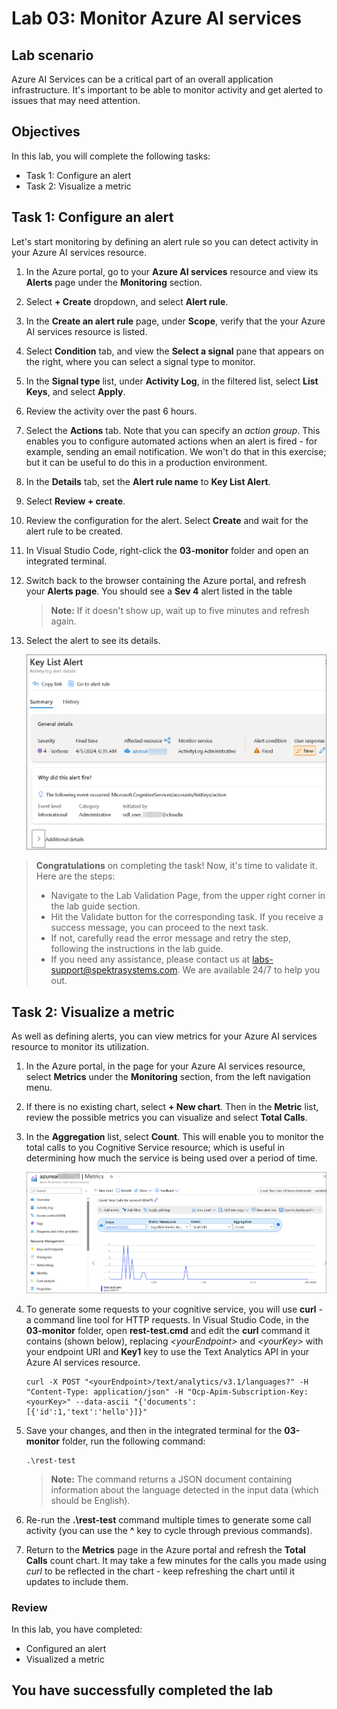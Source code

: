 # Lab 03: Monitor Azure AI services

## Lab scenario

Azure AI Services can be a critical part of an overall application infrastructure. It's important to be able to monitor activity and get alerted to issues that may need attention.

## Objectives

In this lab, you will complete the following tasks:

+ Task 1: Configure an alert
+ Task 2: Visualize a metric

## Task 1: Configure an alert

Let's start monitoring by defining an alert rule so you can detect activity in your Azure AI services resource.

1. In the Azure portal, go to your **Azure AI services** resource and view its **Alerts** page under the **Monitoring** section.

1. Select **+ Create** dropdown, and select **Alert rule**.

1. In the **Create an alert rule** page, under **Scope**, verify that the your Azure AI services resource is listed.

1. Select **Condition** tab, and view the **Select a signal** pane that appears on the right, where you can select a signal type to monitor.

1. In the **Signal type** list, under **Activity Log**, in the filtered list, select **List Keys**, and select **Apply**.

1. Review the activity over the past 6 hours.

1. Select the **Actions** tab. Note that you can specify an *action group*. This enables you to configure automated actions when an alert is fired - for example, sending an email notification. We won't do that in this exercise; but it can be useful to do this in a production environment.

1. In the **Details** tab, set the **Alert rule name** to **Key List Alert**.

1. Select **Review + create**.

1. Review the configuration for the alert. Select **Create** and wait for the alert rule to be created. 

1. In Visual Studio Code, right-click the **03-monitor** folder and open an integrated terminal.

1. Switch back to the browser containing the Azure portal, and refresh your **Alerts page**. You should see a **Sev 4** alert listed in the table 

    >**Note:** If it doesn't show up, wait up to five minutes and refresh again.

1. Select the alert to see its details.

    ![Visual Studio Code Icon](./images/keylist.png)

> **Congratulations** on completing the task! Now, it's time to validate it. Here are the steps:
> - Navigate to the Lab Validation Page, from the upper right corner in the lab guide section.
> - Hit the Validate button for the corresponding task. If you receive a success message, you can proceed to the next task. 
> - If not, carefully read the error message and retry the step, following the instructions in the lab guide.
> - If you need any assistance, please contact us at labs-support@spektrasystems.com. We are available 24/7 to help you out.

## Task 2: Visualize a metric

As well as defining alerts, you can view metrics for your Azure AI services resource to monitor its utilization.

1. In the Azure portal, in the page for your Azure AI services resource, select **Metrics** under the **Monitoring** section, from the left navigation menu.

1. If there is no existing chart, select **+ New chart**. Then in the **Metric** list, review the possible metrics you can visualize and select **Total Calls**.

1. In the **Aggregation** list, select **Count**.  This will enable you to monitor the total calls to you Cognitive Service resource; which is useful in determining how much the service is being used over a period of time.

    ![Visual Studio Code Icon](./images/metrics.png)

1. To generate some requests to your cognitive service, you will use **curl** - a command line tool for HTTP requests. In Visual Studio Code, in the **03-monitor** folder, open **rest-test.cmd** and edit the **curl** command it contains (shown below), replacing *&lt;yourEndpoint&gt;* and *&lt;yourKey&gt;* with your endpoint URI and **Key1** key to use the Text Analytics API in your Azure AI services resource.

    ```
    curl -X POST "<yourEndpoint>/text/analytics/v3.1/languages?" -H "Content-Type: application/json" -H "Ocp-Apim-Subscription-Key: <yourKey>" --data-ascii "{'documents':           [{'id':1,'text':'hello'}]}"
    ```

1. Save your changes, and then in the integrated terminal for the **03-monitor** folder, run the following command:

    ```
    .\rest-test
    ```

    >**Note:** The command returns a JSON document containing information about the language detected in the input data (which should be English).

1. Re-run the **.\rest-test** command multiple times to generate some call activity (you can use the **^** key to cycle through previous commands).

1. Return to the **Metrics** page in the Azure portal and refresh the **Total Calls** count chart. It may take a few minutes for the calls you made using *curl* to be reflected in the chart - keep refreshing the chart until it updates to include them.

### Review
In this lab, you have completed:

- Configured an alert
- Visualized a metric

## You have successfully completed the lab
